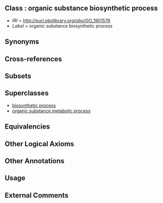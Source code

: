 
## Class : organic substance biosynthetic process

 * *IRI* = http://purl.obolibrary.org/obo/GO_1901576
 * *Label* = organic substance biosynthetic process

## Synonyms


## Cross-references


## Subsets


## Superclasses

 * [biosynthetic process](../../GO/58/GO_0009058.md)
 * [organic substance metabolic process](../../GO/04/GO_0071704.md)

## Equivalencies


## Other Logical Axioms


## Other Annotations


## Usage


## External Comments


